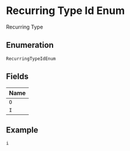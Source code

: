 
# Recurring Type Id Enum

Recurring Type

## Enumeration

`RecurringTypeIdEnum`

## Fields

| Name |
|  --- |
| `O` |
| `I` |

## Example

```
i
```

